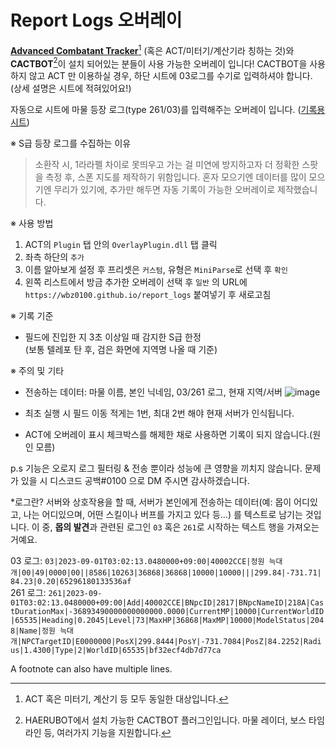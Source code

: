 # Report Logs 오버레이

**[Advanced Combatant Tracker](https://ffxivhaeru.tistory.com/notice/21)**[^1] (혹은 ACT/미터기/계산기라 칭하는 것)와 **CACTBOT**[^2]이 설치 되어있는 분들이 사용 가능한 오버레이 입니다!
CACTBOT을 사용하지 않고 ACT 만 이용하실 경우, 하단 시트에 03로그를 수기로 입력하셔야 합니다. (상세 설명은 시트에 적혀있어요!)  

자동으로 시트에 마물 등장 로그(type 261/03)를 입력해주는 오버레이 입니다.  ([기록용 시트](https://docs.google.com/spreadsheets/d/1jtRimkaHAzJ8h5O2Z8Y3RD0dwYQ3q6Xrvv6kGWUxLYY))  

※ S급 등장 로그를 수집하는 이유
>소환작 시, 1라라펠 차이로 못띄우고 가는 걸 미연에 방지하고자 더 정확한 스팟을 측정 후, 스폰 지도를 제작하기 위함입니다.
>혼자 모으기엔 데이터를 많이 모으기엔 무리가 있기에, 추가만 해두면 자동 기록이 가능한 오버레이로 제작했습니다.

※ 사용 방법  
1. ACT의 `Plugin` 탭 안의 `OverlayPlugin.dll` 탭 클릭
2. 좌측 하단의 `추가`
3. 이름 알아보게 설정 후 프리셋은 `커스텀`, 유형은 `MiniParse`로 선택 후 `확인`
4. 왼쪽 리스트에서 방금 추가한 오버레이 선택 후 `일반` 의 URL에 `https://wbz0100.github.io/report_logs` 붙여넣기 후 새로고침

※ 기록 기준 
- 필드에 진입한 지 3초 이상일 때 감지한 S급 한정  
  (보통 텔레포 탄 후, 검은 화면에 지역명 나올 때 기준)

※ 주의 및 기타
- 전송하는 데이터: 마물 이름, 본인 닉네임, 03/261 로그, 현재 지역/서버
  ![image](https://github.com/wbz0100/report_logs/assets/91980289/d66e7cd7-bcba-4c85-9ce1-7fdde784edea)

- 최초 실행 시 필드 이동 적게는 1번, 최대 2번 해야 현재 서버가 인식됩니다.
- ACT에 오버레이 표시 체크박스를 해제한 채로 사용하면 기록이 되지 않습니다.(원인 모름)

p.s 기능은 오로지 로그 필터링 & 전송 뿐이라 성능에 큰 영향을 끼치지 않습니다.
문제가 있을 시 디스코드 공백#0100 으로 DM 주시면 감사하겠습니다.

*로그란? 서버와 상호작용을 할 때, 서버가 본인에게 전송하는 데이터(예: 몹이 어디있고, 나는 어디있으며, 어떤 스킬이나 버프를 가지고 있다 등...) 를 텍스트로 남기는 것입니다.
이 중, **몹의 발견**과 관련된 로그인 `03` 혹은 `261`로 시작하는 텍스트 행을 가져오는 거예요.  
  
03 로그: `03|2023-09-01T03:02:13.0480000+09:00|40002CCE|정원 늑대개|00|49|0000|00||8586|10263|36868|36868|10000|10000|||299.84|-731.71|84.23|0.20|65296180133536af`  
261 로그: `261|2023-09-01T03:02:13.0480000+09:00|Add|40002CCE|BNpcID|2817|BNpcNameID|218A|CastDurationMax|-36893490000000000000.0000|CurrentMP|10000|CurrentWorldID|65535|Heading|0.2045|Level|73|MaxHP|36868|MaxMP|10000|ModelStatus|2048|Name|정원 늑대개|NPCTargetID|E0000000|PosX|299.8444|PosY|-731.7084|PosZ|84.2252|Radius|1.4300|Type|2|WorldID|65535|bf32ecf4db7d77ca`

A footnote can also have multiple lines.

[^1]: ACT 혹은 미터기, 계산기 등 모두 동일한 대상입니다.
[^2]: HAERUBOT에서 설치 가능한 CACTBOT 플러그인입니다. 마물 레이더, 보스 타임라인 등, 여러가지 기능을 지원합니다.
